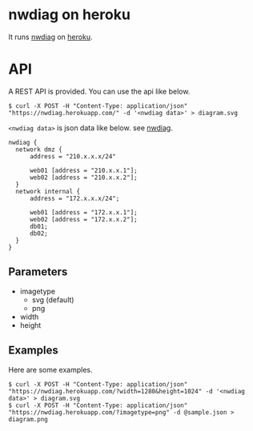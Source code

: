 # nwdiag on heroku

It runs [nwdiag](http://blockdiag.com/en/nwdiag/index.html) on [heroku](https://www.heroku.com/).

# API

A REST API is provided.
You can use the api like below.

```
$ curl -X POST -H "Content-Type: application/json" "https://nwdiag.herokuapp.com/" -d '<nwdiag data>' > diagram.svg
```

``<nwdiag data>`` is json data like below. see [nwdiag](http://blockdiag.com/en/nwdiag/index.html).

```
nwdiag {
  network dmz {
      address = "210.x.x.x/24"

      web01 [address = "210.x.x.1"];
      web02 [address = "210.x.x.2"];
  }
  network internal {
      address = "172.x.x.x/24";

      web01 [address = "172.x.x.1"];
      web02 [address = "172.x.x.2"];
      db01;
      db02;
  }
}
```

## Parameters

* imagetype
  * svg (default)
  * png
* width
* height

## Examples

Here are some examples.

```
$ curl -X POST -H "Content-Type: application/json" "https://nwdiag.herokuapp.com/?width=1280&height=1024" -d '<nwdiag data>' > diagram.svg
$ curl -X POST -H "Content-Type: application/json" "https://nwdiag.herokuapp.com/?imagetype=png" -d @sample.json > diagram.png
```
